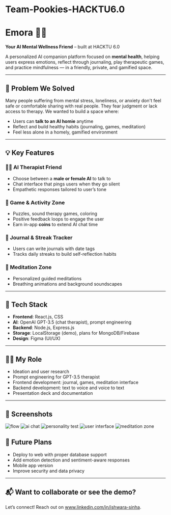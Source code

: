 # Team-Pookies-HACKTU6.0
# Emora 💬✨  
**Your AI Mental Wellness Friend** – built at HACKTU 6.0

A personalized AI companion platform focused on **mental health**, helping users express emotions, reflect through journaling, play therapeutic games, and practice mindfulness — in a friendly, private, and gamified space.

---

## 🧠 Problem We Solved
Many people suffering from mental stress, loneliness, or anxiety don't feel safe or comfortable sharing with real people. They fear judgment or lack access to therapy. We wanted to build a space where:

- Users can **talk to an AI homie** anytime
- Reflect and build healthy habits (journaling, games, meditation)
- Feel less alone in a homely, gamified environment

---

## 💡 Key Features

### 🧑‍⚕️ AI Therapist Friend
- Choose between a **male or female AI** to talk to
- Chat interface that pings users when they go silent
- Empathetic responses tailored to user’s tone

### 🧩 Game & Activity Zone
- Puzzles, sound therapy games, coloring
- Positive feedback loops to engage the user
- Earn in-app **coins** to extend AI chat time

### 📓 Journal & Streak Tracker
- Users can write journals with date tags
- Tracks daily streaks to build self-reflection habits

### 🧘 Meditation Zone
- Personalized guided meditations
- Breathing animations and background soundscapes

---

## 🔧 Tech Stack

- **Frontend**: React.js, CSS
- **AI**: OpenAI GPT-3.5 (chat therapist), prompt engineering
- **Backend**: Node.js, Express.js
- **Storage**: LocalStorage (demo), plans for MongoDB/Firebase
- **Design**: Figma (UI/UX)

---

## 👩‍💻 My Role
- Ideation and user research
- Prompt engineering for GPT-3.5 therapist
- Frontend development: journal, games, meditation interface
- Backend development: text to voice and voice to text
- Presentation deck and documentation

---

## 📸 Screenshots
![flow](https://github.com/user-attachments/assets/cc9b8e15-55e9-43cc-8b6e-17beae94d286)
![ai chat](https://github.com/user-attachments/assets/381c8bfd-6cc3-484a-8e81-465f403768f3)
![personality test](https://github.com/user-attachments/assets/fbba004e-f5cb-4a26-8e3b-d722e8a51961)
![user interface](https://github.com/user-attachments/assets/f6cfcfbb-dd9a-4d35-8d6f-e42e5a036804)
![meditation zone](https://github.com/user-attachments/assets/a0fc38ae-ad1e-4771-ad43-2404d17fc994)



## 🚀 Future Plans
- Deploy to web with proper database support
- Add emotion detection and sentiment-aware responses
- Mobile app version
- Improve security and data privacy

---

## 📬 Want to collaborate or see the demo?
Let’s connect! Reach out on www.linkedin.com/in/ishwara-sinha.

